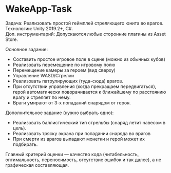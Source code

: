 # WakeApp-Task

Задача: Реализовать простой геймплей стреляющего юнита во врагов.  
Технологии: Unity 2019.2+, C#.  
Доп. инструментарий: Допускаются любые сторонние плагины из Asset Store.  

Основное задание:  

- Составить простое игровое поле в сцене (можно из обычных кубов)  
- Реализовать перемещение по игровому полю   
- Перемещение камеры за героем (вид сверху)  
- Управление WASD/Стрелки  
- Реализовать патрулирующих (туда-сюда) врагов.  
- При отсутствии управления (когда прекращаем передвигаться), герой автоматически поворачивается к ближайшему по расстоянию врагу и стреляет по нему.  
- Враги умирают от 3-х попаданий снарядом от героя.  



Дополнительное задание (нужно выбрать одно):  

- Реализовать баллистический тип стрельбы (снаряд летит навесом в цель).  
- Реализовать тряску экрана при попадании снаряда во врагов  
- При смерти из врагов выпадают монетки и герой может их подбирать.  




Главный критерий оценки — качество кода (читабельность, оптимальность, переносимость, отсутствие ошибок и так далее), а не графическая составляющая. 
